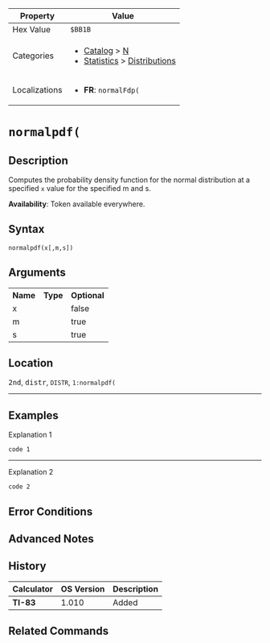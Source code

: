 | Property      | Value |
|---------------|-------|
| Hex Value     | `$BB1B`|
| Categories    | <ul><li>[Catalog](../categories/Catalog.md) > [N](../categories/Catalog.md#N)</li><li>[Statistics](../categories/Statistics.md) > [Distributions](../categories/Statistics.md#Distributions)</li></ul> |
| Localizations | <ul><li><b>FR</b>: `normalFdp(`</li></ul> |

# `normalpdf(`

## Description
Computes the probability density function for the normal distribution at a specified `x` value for the specified m and s.


<b>Availability</b>: Token available everywhere.

## Syntax
`normalpdf(x[,m,s])`

## Arguments
<table>
<tr><th>Name</th><th>Type</th><th>Optional</th></tr>

<tr><td>x</td><td></td><td>false</td></tr>

<tr><td>m</td><td></td><td>true</td></tr>

<tr><td>s</td><td></td><td>true</td></tr>

</table>

## Location
<kbd>2nd</kbd>, <kbd>distr</kbd>, `DISTR`, `1:normalpdf(`
<hr>

## Examples

Explanation 1
```ti-basic
code 1
```
---
Explanation 2
```ti-basic
code 2
```

## Error Conditions


## Advanced Notes


## History
| Calculator | OS Version | Description |
|------------|------------|-------------|
| <b>TI-83</b> | 1.010 | Added

## Related Commands

    